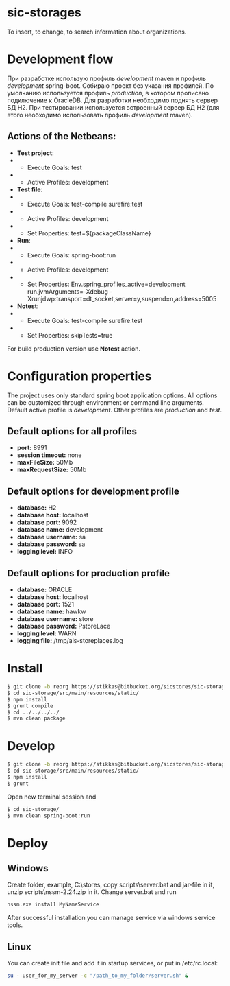 # sic-storages
To insert, to change, to search information about organizations.

# Development flow
При разработке использую профиль _development_ maven и профиль _development_ spring-boot.
Собираю проект без указания профилей. По умолчанию используется профиль _production_, в котором прописано подключение к OracleDB. Для разработки необходимо поднять сервер БД H2.
При тестировании используется встроенный сервер БД H2 (для этого необходимо использовать профиль _development_ maven).

## Actions of the Netbeans:
* **Test project**: 
*   * Execute Goals: test
* * Active Profiles: development
* **Test file**: 
* * Execute Goals: test-compile surefire:test
* * Active Profiles: development
* * Set Properties: test=${packageClassName}
* **Run**:
* * Execute Goals: spring-boot:run
* * Active Profiles: development
* * Set Properties: Env.spring_profiles_active=development
    run.jvmArguments=-Xdebug -Xrunjdwp:transport=dt_socket,server=y,suspend=n,address=5005
* **Notest**:
* * Execute Goals: test-compile surefire:test
* * Set Properties: skipTests=true

For build production version use **Notest** action.

# Configuration properties
The project uses only standard spring boot application options.
All options can be customized through environment or command line arguments.
Default active profile is _development_. Other profiles are _production_ and _test_.

## Default options for all profiles
* __port:__ 8991
* __session timeout:__ none
* __maxFileSize:__ 50Mb
* __maxRequestSize:__ 50Mb

## Default options for __development__ profile
* __database:__ H2
* __database host:__ localhost
* __database port:__ 9092
* __database name:__ development
* __database username:__ sa
* __database password:__ sa
* __logging level:__ INFO

## Default options for __production__ profile
* __database:__ ORACLE
* __database host:__ localhost
* __database port:__ 1521
* __database name:__ hawkw
* __database username:__ store
* __database password:__ PstoreLace
* __logging level:__ WARN
* __logging file:__ /tmp/ais-storeplaces.log

# Install
```sh
$ git clone -b reorg https://stikkas@bitbucket.org/sicstores/sic-storage.git
$ cd sic-storage/src/main/resources/static/
$ npm install
$ grunt compile
$ cd ../../../../
$ mvn clean package
```

# Develop
```sh
$ git clone -b reorg https://stikkas@bitbucket.org/sicstores/sic-storage.git
$ cd sic-storage/src/main/resources/static/
$ npm install
$ grunt
```
Open new terminal session and
```sh
$ cd sic-storage/
$ mvn clean spring-boot:run
```

# Deploy
## Windows
Create folder, example, C:\stores, copy scripts\server.bat and jar-file in it, unzip scripts\nssm-2.24.zip in it.
Change server.bat and run
```sh
nssm.exe install MyNameService
```
After successful installation you can manage service via windows service tools.
## Linux
You can create init file and add it in startup services, or put in /etc/rc.local:
```sh
su - user_for_my_server -c "/path_to_my_folder/server.sh" &
```
